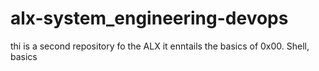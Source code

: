 # alx-system_engineering-devops
thi is a second repository fo the ALX it enntails the basics of 0x00. Shell, basics
